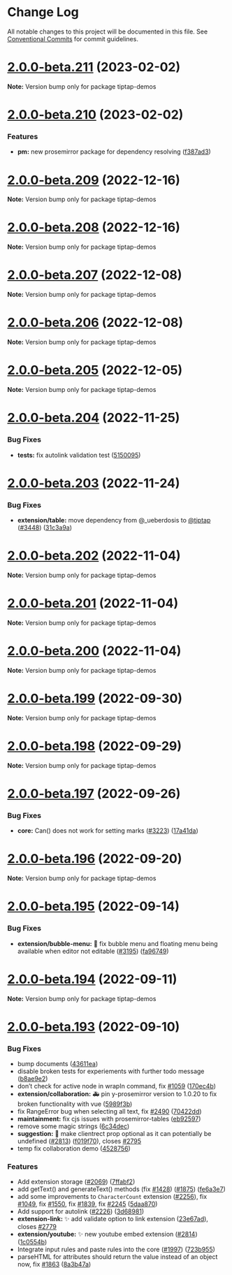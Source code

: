# Change Log

All notable changes to this project will be documented in this file.
See [Conventional Commits](https://conventionalcommits.org) for commit guidelines.

# [2.0.0-beta.211](https://github.com/ueberdosis/tiptap/compare/v2.0.0-beta.210...v2.0.0-beta.211) (2023-02-02)

**Note:** Version bump only for package tiptap-demos





# [2.0.0-beta.210](https://github.com/ueberdosis/tiptap/compare/v2.0.0-beta.209...v2.0.0-beta.210) (2023-02-02)


### Features

* **pm:** new prosemirror package for dependency resolving ([f387ad3](https://github.com/ueberdosis/tiptap/commit/f387ad3dd4c2b30eaea33fb0ba0b42e0cd39263b))





# [2.0.0-beta.209](https://github.com/ueberdosis/tiptap/compare/v2.0.0-beta.208...v2.0.0-beta.209) (2022-12-16)

**Note:** Version bump only for package tiptap-demos





# [2.0.0-beta.208](https://github.com/ueberdosis/tiptap/compare/v2.0.0-beta.207...v2.0.0-beta.208) (2022-12-16)

**Note:** Version bump only for package tiptap-demos





# [2.0.0-beta.207](https://github.com/ueberdosis/tiptap/compare/v2.0.0-beta.206...v2.0.0-beta.207) (2022-12-08)

**Note:** Version bump only for package tiptap-demos





# [2.0.0-beta.206](https://github.com/ueberdosis/tiptap/compare/v2.0.0-beta.205...v2.0.0-beta.206) (2022-12-08)

**Note:** Version bump only for package tiptap-demos





# [2.0.0-beta.205](https://github.com/ueberdosis/tiptap/compare/v2.0.0-beta.204...v2.0.0-beta.205) (2022-12-05)

**Note:** Version bump only for package tiptap-demos





# [2.0.0-beta.204](https://github.com/ueberdosis/tiptap/compare/v2.0.0-beta.203...v2.0.0-beta.204) (2022-11-25)


### Bug Fixes

* **tests:** fix autolink validation test ([5150095](https://github.com/ueberdosis/tiptap/commit/5150095c6b510c080f4aa35f54d2387543f86da8))





# [2.0.0-beta.203](https://github.com/ueberdosis/tiptap/compare/v2.0.0-beta.202...v2.0.0-beta.203) (2022-11-24)


### Bug Fixes

* **extension/table:** move dependency from @_ueberdosis to [@tiptap](https://github.com/tiptap) ([#3448](https://github.com/ueberdosis/tiptap/issues/3448)) ([31c3a9a](https://github.com/ueberdosis/tiptap/commit/31c3a9aad9eb37f445eadcd27135611291178ca6))





# [2.0.0-beta.202](https://github.com/ueberdosis/tiptap/compare/v2.0.0-beta.201...v2.0.0-beta.202) (2022-11-04)

**Note:** Version bump only for package tiptap-demos





# [2.0.0-beta.201](https://github.com/ueberdosis/tiptap/compare/v2.0.0-beta.200...v2.0.0-beta.201) (2022-11-04)

**Note:** Version bump only for package tiptap-demos





# [2.0.0-beta.200](https://github.com/ueberdosis/tiptap/compare/v2.0.0-beta.199...v2.0.0-beta.200) (2022-11-04)

**Note:** Version bump only for package tiptap-demos





# [2.0.0-beta.199](https://github.com/ueberdosis/tiptap/compare/v2.0.0-beta.198...v2.0.0-beta.199) (2022-09-30)

**Note:** Version bump only for package tiptap-demos





# [2.0.0-beta.198](https://github.com/ueberdosis/tiptap/compare/v2.0.0-beta.197...v2.0.0-beta.198) (2022-09-29)

**Note:** Version bump only for package tiptap-demos





# [2.0.0-beta.197](https://github.com/ueberdosis/tiptap/compare/v2.0.0-beta.196...v2.0.0-beta.197) (2022-09-26)


### Bug Fixes

* **core:** Can() does not work for setting marks ([#3223](https://github.com/ueberdosis/tiptap/issues/3223)) ([17a41da](https://github.com/ueberdosis/tiptap/commit/17a41da5a7a14879cf490c81914084791c4c494c))





# [2.0.0-beta.196](https://github.com/ueberdosis/tiptap/compare/v2.0.0-beta.195...v2.0.0-beta.196) (2022-09-20)

**Note:** Version bump only for package tiptap-demos





# [2.0.0-beta.195](https://github.com/ueberdosis/tiptap/compare/v2.0.0-beta.194...v2.0.0-beta.195) (2022-09-14)


### Bug Fixes

* **extension/bubble-menu:** :bug: fix bubble menu and floating menu being available when editor not editable ([#3195](https://github.com/ueberdosis/tiptap/issues/3195)) ([fa96749](https://github.com/ueberdosis/tiptap/commit/fa96749ce22ec67125da491cfeeb38623b9f0d6e))





# [2.0.0-beta.194](https://github.com/ueberdosis/tiptap/compare/v2.0.0-beta.193...v2.0.0-beta.194) (2022-09-11)

**Note:** Version bump only for package tiptap-demos





# [2.0.0-beta.193](https://github.com/ueberdosis/tiptap/compare/v0.1.2...v2.0.0-beta.193) (2022-09-10)


### Bug Fixes

* bump documents ([43611ea](https://github.com/ueberdosis/tiptap/commit/43611ea2e70d3dc66ff907ba7ca377bf74814543))
* disable broken tests for experiements with further todo message ([b8ae9e2](https://github.com/ueberdosis/tiptap/commit/b8ae9e27622857093c6ca539901956da5cc291e5))
* don’t check for active node in wrapIn command, fix [#1059](https://github.com/ueberdosis/tiptap/issues/1059) ([170ec4b](https://github.com/ueberdosis/tiptap/commit/170ec4be5b3c8362890ca3100a223b505f788381))
* **extension/collaboration:** :ambulance: pin y-prosemirror version to 1.0.20 to fix broken functionality with vue ([5989f3b](https://github.com/ueberdosis/tiptap/commit/5989f3b780bb64b2884d81dcd41a95d98a0714b2))
* fix RangeError bug when selecting all text, fix [#2490](https://github.com/ueberdosis/tiptap/issues/2490) ([70422dd](https://github.com/ueberdosis/tiptap/commit/70422dd107ed1ecdd8dfe41a8a93297124d2f1e0))
* **maintainment:** fix cjs issues with prosemirror-tables ([eb92597](https://github.com/ueberdosis/tiptap/commit/eb925976038fbf59f6ba333ccc57ea84113da00e))
* remove some magic strings ([6c34dec](https://github.com/ueberdosis/tiptap/commit/6c34dec33ac39c9f037a0a72e4525f3fc6d422bf))
* **suggestion:** :bug: make clientrect prop optional as it can potentially be undefined ([#2813](https://github.com/ueberdosis/tiptap/issues/2813)) ([f019f70](https://github.com/ueberdosis/tiptap/commit/f019f70a19c34715e2d5c3921d348e11c7ac51a3)), closes [#2795](https://github.com/ueberdosis/tiptap/issues/2795)
* temp fix collaboration demo ([4528756](https://github.com/ueberdosis/tiptap/commit/45287563f3cfb389095a2794cb2001d65e56d633))


### Features

* Add extension storage ([#2069](https://github.com/ueberdosis/tiptap/issues/2069)) ([7ffabf2](https://github.com/ueberdosis/tiptap/commit/7ffabf251c408a652eec1931cc78a8bd43cccb67))
* add getText() and generateText() methods (fix [#1428](https://github.com/ueberdosis/tiptap/issues/1428)) ([#1875](https://github.com/ueberdosis/tiptap/issues/1875)) ([fe6a3e7](https://github.com/ueberdosis/tiptap/commit/fe6a3e7491f6a42123d3d8a92ab588f2a40d7799))
* add some improvements to `CharacterCount` extension ([#2256](https://github.com/ueberdosis/tiptap/issues/2256)), fix [#1049](https://github.com/ueberdosis/tiptap/issues/1049), fix [#1550](https://github.com/ueberdosis/tiptap/issues/1550), fix [#1839](https://github.com/ueberdosis/tiptap/issues/1839), fix [#2245](https://github.com/ueberdosis/tiptap/issues/2245) ([5daa870](https://github.com/ueberdosis/tiptap/commit/5daa870b0906f0387fe07041681bc6f5b3774617))
* Add support for autolink ([#2226](https://github.com/ueberdosis/tiptap/issues/2226)) ([3d68981](https://github.com/ueberdosis/tiptap/commit/3d68981b47d087fff40549d2143eb952fc9e0a50))
* **extension-link:** :sparkles: add validate option to link extension ([23e67ad](https://github.com/ueberdosis/tiptap/commit/23e67adfa730df7364bc31220d0ed0e8ea522593)), closes [#2779](https://github.com/ueberdosis/tiptap/issues/2779)
* **extension/youtube:** :sparkles: new youtube embed extension ([#2814](https://github.com/ueberdosis/tiptap/issues/2814)) ([1c0554b](https://github.com/ueberdosis/tiptap/commit/1c0554b7c06d80145274353e58d56608b097fbe4))
* Integrate input rules and paste rules into the core ([#1997](https://github.com/ueberdosis/tiptap/issues/1997)) ([723b955](https://github.com/ueberdosis/tiptap/commit/723b955cecc5c92c8aad897ce16c60fb62976571))
* parseHTML for attributes should return the value instead of an object now, fix [#1863](https://github.com/ueberdosis/tiptap/issues/1863) ([8a3b47a](https://github.com/ueberdosis/tiptap/commit/8a3b47a529d28b28b50d634c6ff69b8e5aad3080))

